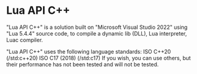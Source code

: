# Lua API C++

"Lua API C++" is a solution built on "Microsoft Visual Studio 2022" using "Lua 5.4.4" source code,
to compile a dynamic lib (DLL), Lua interpreter, Luac compiler.

"Lua API C++" uses the following language standards:
ISO C++20 (/std:c++20)
ISO C17 (2018) (/std:c17)
If you wish, you can use others, but their performance has not been tested and will not be tested.
